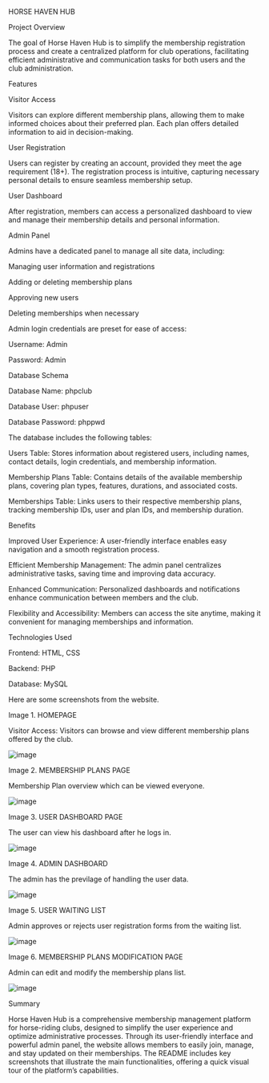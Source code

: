HORSE HAVEN HUB

Project Overview

The goal of Horse Haven Hub is to simplify the membership registration process and create a centralized platform for club operations, facilitating efficient administrative and communication tasks for both users and the club administration.

Features

Visitor Access

Visitors can explore different membership plans, allowing them to make informed choices about their preferred plan. Each plan offers detailed information to aid in decision-making.

User Registration

Users can register by creating an account, provided they meet the age requirement (18+). The registration process is intuitive, capturing necessary personal details to ensure seamless membership setup.

User Dashboard

After registration, members can access a personalized dashboard to view and manage their membership details and personal information.

Admin Panel

Admins have a dedicated panel to manage all site data, including:

Managing user information and registrations

Adding or deleting membership plans

Approving new users

Deleting memberships when necessary

Admin login credentials are preset for ease of access:

Username: Admin

Password: Admin

Database Schema

Database Name: phpclub

Database User: phpuser

Database Password: phppwd

The database includes the following tables:


Users Table: Stores information about registered users, including names, contact details, login credentials, and membership information.

Membership Plans Table: Contains details of the available membership plans, covering plan types, features, durations, and associated costs.

Memberships Table: Links users to their respective membership plans, tracking membership IDs, user and plan IDs, and membership duration.

Benefits

Improved User Experience: A user-friendly interface enables easy navigation and a smooth registration process.

Efficient Membership Management: The admin panel centralizes administrative tasks, saving time and improving data accuracy.

Enhanced Communication: Personalized dashboards and notifications enhance communication between members and the club.

Flexibility and Accessibility: Members can access the site anytime, making it convenient for managing memberships and information.

Technologies Used

Frontend: HTML, CSS

Backend: PHP

Database: MySQL

Here are some screenshots from the website.

Image 1. HOMEPAGE

Visitor Access: Visitors can browse and view different membership plans offered by the club.

![image](https://github.com/user-attachments/assets/2c0fd063-0350-4ca8-bd22-10492a9f3777)

Image 2. MEMBERSHIP PLANS PAGE

Membership Plan overview which can be viewed everyone.

![image](https://github.com/user-attachments/assets/7b07ca55-7515-49a8-ad27-c20e1b9e59d3)

Image 3. USER DASHBOARD PAGE 

The user can view his dashboard after he logs in.

![image](https://github.com/user-attachments/assets/a46c7028-508a-4040-be5e-e35c15d83ed2)

Image 4. ADMIN DASHBOARD

The admin has the previlage of handling the user data. 

![image](https://github.com/user-attachments/assets/1e75bb67-7c19-4836-8e98-68ca059b92e8)


Image 5. USER WAITING LIST 

Admin approves or rejects user registration forms from the waiting list.

![image](https://github.com/user-attachments/assets/4bc0ca98-31f9-4ebc-a33d-c066112ae158)

Image 6. MEMBERSHIP PLANS MODIFICATION PAGE

Admin can edit and modify the membership plans list.

![image](https://github.com/user-attachments/assets/7f8b296b-eea5-41ed-9c3e-8eaf6866478c)


Summary

Horse Haven Hub is a comprehensive membership management platform for horse-riding clubs, designed to simplify the user experience and optimize administrative processes. 
Through its user-friendly interface and powerful admin panel, the website allows members to easily join, manage, and stay updated on their memberships. 
The README includes key screenshots that illustrate the main functionalities, offering a quick visual tour of the platform’s capabilities.



